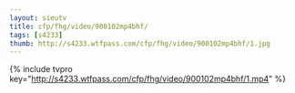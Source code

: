 ```yaml
--- 
layout: sieutv
title: cfp/fhg/video/900102mp4bhf/
tags: [s4233]
thumb: http://s4233.wtfpass.com/cfp/fhg/video/900102mp4bhf/1.jpg
---
```

{% include tvpro key="http://s4233.wtfpass.com/cfp/fhg/video/900102mp4bhf/1.mp4" %} 
